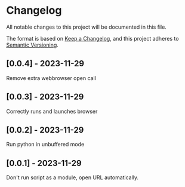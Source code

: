 # Changelog
All notable changes to this project will be documented in this file.

The format is based on [Keep a Changelog](https://keepachangelog.com/en/1.0.0/),
and this project adheres to [Semantic Versioning](https://semver.org/spec/v2.0.0.html).

## [0.0.4] - 2023-11-29
Remove extra webbrowser open call

## [0.0.3] - 2023-11-29
Correctly runs and launches browser

## [0.0.2] - 2023-11-29
Run python in unbuffered mode

## [0.0.1] - 2023-11-29
Don't run script as a module, open URL automatically.
